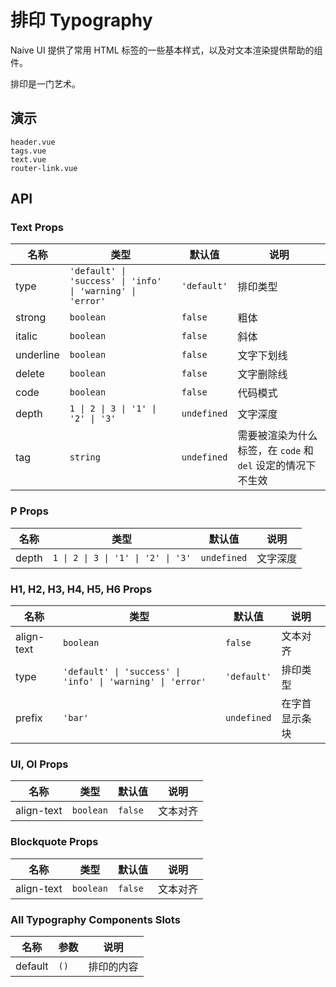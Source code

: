 # 排印 Typography

Naive UI 提供了常用 HTML 标签的一些基本样式，以及对文本渲染提供帮助的组件。

排印是一门艺术。

## 演示

```demo
header.vue
tags.vue
text.vue
router-link.vue
```

## API

### Text Props

| 名称 | 类型 | 默认值 | 说明 |
| --- | --- | --- | --- |
| type | `'default' \| 'success' \| 'info' \| 'warning' \| 'error'` | `'default'` | 排印类型 |
| strong | `boolean` | `false` | 粗体 |
| italic | `boolean` | `false` | 斜体 |
| underline | `boolean` | `false` | 文字下划线 |
| delete | `boolean` | `false` | 文字删除线 |
| code | `boolean` | `false` | 代码模式 |
| depth | `1 \| 2 \| 3 \| '1' \| '2' \| '3'` | `undefined` | 文字深度 |
| tag | `string` | `undefined` | 需要被渲染为什么标签，在 `code` 和 `del` 设定的情况下不生效 |

### P Props

| 名称  | 类型                               | 默认值      | 说明     |
| ----- | ---------------------------------- | ----------- | -------- |
| depth | `1 \| 2 \| 3 \| '1' \| '2' \| '3'` | `undefined` | 文字深度 |

### H1, H2, H3, H4, H5, H6 Props

| 名称 | 类型 | 默认值 | 说明 |
| --- | --- | --- | --- |
| align-text | `boolean` | `false` | 文本对齐 |
| type | `'default' \| 'success' \| 'info' \| 'warning' \| 'error'` | `'default'` | 排印类型 |
| prefix | `'bar'` | `undefined` | 在字首显示条块 |

### Ul, Ol Props

| 名称       | 类型      | 默认值  | 说明     |
| ---------- | --------- | ------- | -------- |
| align-text | `boolean` | `false` | 文本对齐 |

### Blockquote Props

| 名称       | 类型      | 默认值  | 说明     |
| ---------- | --------- | ------- | -------- |
| align-text | `boolean` | `false` | 文本对齐 |

### All Typography Components Slots

| 名称    | 参数 | 说明       |
| ------- | ---- | ---------- |
| default | `()` | 排印的内容 |
